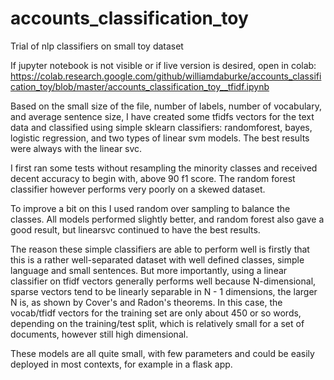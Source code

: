 # accounts_classification_toy
Trial of nlp classifiers on small toy dataset

If jupyter notebook is not visible or if live version is desired, open in colab: https://colab.research.google.com/github/williamdaburke/accounts_classification_toy/blob/master/accounts_classification_toy__tfidf.ipynb


Based on the small size of the file, number of labels, number of vocabulary, and average sentence size, I have created some
tfidfs vectors for the text data and classified using simple sklearn classifiers: randomforest, bayes, logistic regression, and
two types of linear svm models.  The best results were always with the linear svc.

I first ran some tests without resampling the minority classes and received decent accuracy to begin with, above 90 f1 score.
The random forest classifier however performs very poorly on a skewed dataset. 

To improve a bit on this I used random over sampling to balance the classes. All models performed slightly better, and random forest
also gave a good result, but linearsvc continued to have the best results.

The reason these simple classifiers are able to perform well is firstly that this is a rather well-separated dataset with
well defined classes, simple language and small sentences.  But more importantly, using a linear classifier on tfidf vectors generally
performs well because N-dimensional, sparse vectors tend to be linearly separable in N - 1 dimensions, the larger N is, as shown
by Cover's and Radon's theorems.  In this case, the vocab/tfidf vectors for the training set are only about 450 or so words, depending on
the training/test split, which is relatively small for a set of documents, however still high dimensional. 

These models are all quite small, with few parameters and could be easily deployed in most contexts, for example in a flask app.
